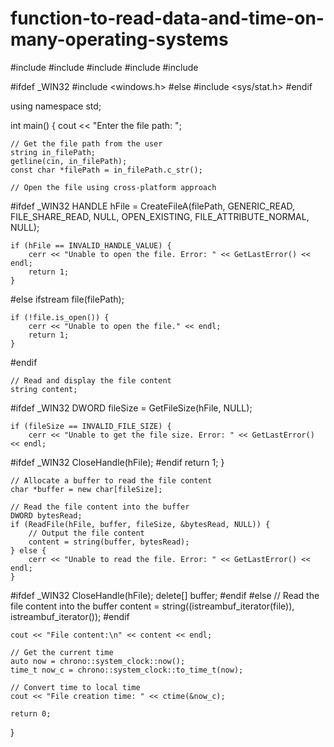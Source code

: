 # function-to-read-data-and-time-on-many-operating-systems
#include <iostream>
#include <fstream>
#include <chrono>
#include <ctime>
#include <cstring>

#ifdef _WIN32
#include <windows.h>
#else
#include <sys/stat.h>
#endif

using namespace std;

int main() {
    cout << "Enter the file path: ";

    // Get the file path from the user
    string in_filePath;
    getline(cin, in_filePath);
    const char *filePath = in_filePath.c_str();

    // Open the file using cross-platform approach
#ifdef _WIN32
    HANDLE hFile = CreateFileA(filePath, GENERIC_READ, FILE_SHARE_READ, NULL, OPEN_EXISTING, FILE_ATTRIBUTE_NORMAL, NULL);

    if (hFile == INVALID_HANDLE_VALUE) {
        cerr << "Unable to open the file. Error: " << GetLastError() << endl;
        return 1;
    }
#else
    ifstream file(filePath);

    if (!file.is_open()) {
        cerr << "Unable to open the file." << endl;
        return 1;
    }
#endif

    // Read and display the file content
    string content;
#ifdef _WIN32
    DWORD fileSize = GetFileSize(hFile, NULL);

    if (fileSize == INVALID_FILE_SIZE) {
        cerr << "Unable to get the file size. Error: " << GetLastError() << endl;
#ifdef _WIN32
        CloseHandle(hFile);
#endif
        return 1;
    }

    // Allocate a buffer to read the file content
    char *buffer = new char[fileSize];

    // Read the file content into the buffer
    DWORD bytesRead;
    if (ReadFile(hFile, buffer, fileSize, &bytesRead, NULL)) {
        // Output the file content
        content = string(buffer, bytesRead);
    } else {
        cerr << "Unable to read the file. Error: " << GetLastError() << endl;
    }
#ifdef _WIN32
    CloseHandle(hFile);
    delete[] buffer;
#endif
#else
    // Read the file content into the buffer
    content = string((istreambuf_iterator<char>(file)), istreambuf_iterator<char>());
#endif

    cout << "File content:\n" << content << endl;

    // Get the current time
    auto now = chrono::system_clock::now();
    time_t now_c = chrono::system_clock::to_time_t(now);

    // Convert time to local time
    cout << "File creation time: " << ctime(&now_c);

    return 0;
}
